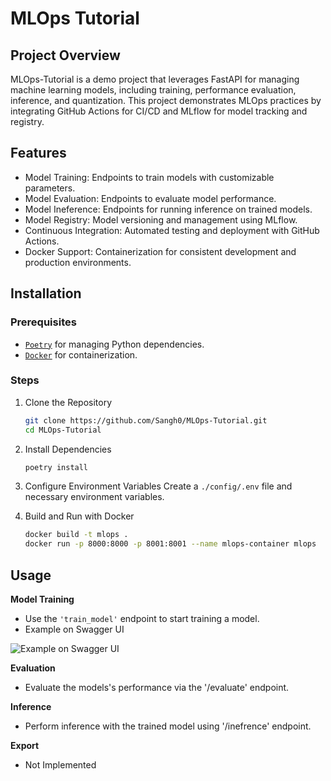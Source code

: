 # MLOps Tutorial

## Project Overview

MLOps-Tutorial is a demo project that leverages FastAPI for managing machine learning models, including training, performance evaluation, inference, and quantization. This project demonstrates MLOps practices by integrating GitHub Actions for CI/CD and MLflow for model tracking and registry.

## Features
- Model Training: Endpoints to train models with customizable parameters.
- Model Evaluation: Endpoints to evaluate model performance.
- Model Ineference: Endpoints for running inference on trained models.
- Model Registry: Model versioning and management using MLflow.
- Continuous Integration: Automated testing and deployment with GitHub Actions.
- Docker Support: Containerization for consistent development and production environments.

## Installation
### Prerequisites
- [`Poetry`](https://python-poetry.org) for managing Python dependencies.
- [`Docker`](https://www.docker.com/) for containerization.

### Steps
1. Clone the Repository
    ```bash
    git clone https://github.com/Sangh0/MLOps-Tutorial.git
    cd MLOps-Tutorial 
    ```

2. Install Dependencies
    ```bash
    poetry install
    ```

3. Configure Environment Variables
    Create a `./config/.env` file and necessary environment variables.

4. Build and Run with Docker
    ```bash
    docker build -t mlops .
    docker run -p 8000:8000 -p 8001:8001 --name mlops-container mlops
    ```

## Usage

**Model Training**

- Use the `'train_model'` endpoint to start training a model.
- Example on Swagger UI

![Example on Swagger UI](https://github.com/user-attachments/assets/d39ca33a-4f47-4612-87b8-31670bb76601)

**Evaluation**

- Evaluate the models's performance via the '/evaluate' endpoint.

**Inference**

- Perform inference with the trained model using '/inefrence' endpoint.

**Export**

- Not Implemented
